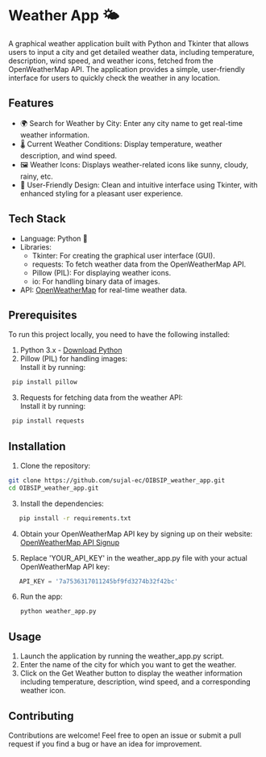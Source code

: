 # Weather App 🌤️

A graphical weather application built with Python and Tkinter that allows users to input a city and get detailed weather data, including temperature, description, wind speed, and weather icons, fetched from the OpenWeatherMap API. The application provides a simple, user-friendly interface for users to quickly check the weather in any location.

## Features

- 🌍 Search for Weather by City: Enter any city name to get real-time weather information.
- 🌡️ Current Weather Conditions: Display temperature, weather description, and wind speed.
- 🖼️ Weather Icons: Displays weather-related icons like sunny, cloudy, rainy, etc.
- 📏 User-Friendly Design: Clean and intuitive interface using Tkinter, with enhanced styling for a pleasant user experience.

## Tech Stack

- Language: Python 🐍
- Libraries:
  - Tkinter: For creating the graphical user interface (GUI).
  - requests: To fetch weather data from the OpenWeatherMap API.
  - Pillow (PIL): For displaying weather icons.
  - io: For handling binary data of images.
- API: [OpenWeatherMap](https://openweathermap.org/) for real-time weather data.


## Prerequisites

To run this project locally, you need to have the following installed:

1. Python 3.x - [Download Python](https://www.python.org/downloads/)
2. Pillow (PIL) for handling images:  
   Install it by running:
  ```bash
   pip install pillow
```
   
3. Requests for fetching data from the weather API:  
   Install it by running:
  ```bash
   pip install requests
```
   
## Installation

1. Clone the repository:
  ```bash
git clone https://github.com/sujal-ec/OIBSIP_weather_app.git
cd OIBSIP_weather_app.git
   ```


3. Install the dependencies:
  
```bash
   pip install -r requirements.txt
   ```
   
4. Obtain your OpenWeatherMap API key by signing up on their website:  
   [OpenWeatherMap API Signup](https://home.openweathermap.org/users/sign_up)

5. Replace 'YOUR_API_KEY' in the weather_app.py file with your actual OpenWeatherMap API key:
  
```python
   API_KEY = '7a7536317011245bf9fd3274b32f42bc'
   ```

6. Run the app:

   ```bash
   python weather_app.py
   ```
## Usage

1. Launch the application by running the weather_app.py script.
2. Enter the name of the city for which you want to get the weather.
3. Click on the Get Weather button to display the weather information including temperature, description, wind speed, and a corresponding weather icon.

## Contributing

Contributions are welcome! Feel free to open an issue or submit a pull request if you find a bug or have an idea for improvement.

